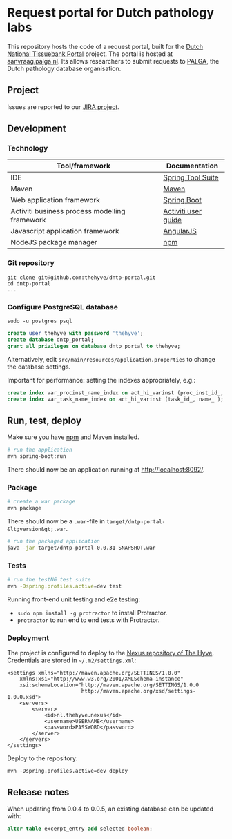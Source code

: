 # Request portal for Dutch pathology labs

This repository hosts the code of a request portal, built for the [Dutch National Tissuebank Portal](http://www.dntp.nl) project.
The portal is hosted at [aanvraag.palga.nl](https://aanvraag.palga.nl). Its allows researchers to submit requests to [PALGA](http://www.palga.nl), the Dutch pathology database organisation.

## Project
Issues are reported to our [JIRA project](https://jira.thehyve.nl/browse/DNTP).

## Development 

### Technology
| Tool/framework | Documentation | 
| ---------------| ------------- |
| IDE | [Spring Tool Suite](https://spring.io/tools/sts) |
| Maven | [Maven](https://maven.apache.org/) |
| Web application framework | [Spring Boot](http://spring.io/guides/gs/spring-boot/) |
| Activiti business process modelling framework | [Activiti user guide](http://activiti.org/userguide/) |
| Javascript application framework | [AngularJS](https://docs.angularjs.org/guide) |
| NodeJS package manager | [npm](https://docs.npmjs.com/getting-started/installing-node) |

### Git repository
```
git clone git@github.com:thehyve/dntp-portal.git
cd dntp-portal
...
```

### Configure PostgreSQL database
```
sudo -u postgres psql
```
```sql
create user thehyve with password 'thehyve';
create database dntp_portal;
grant all privileges on database dntp_portal to thehyve;
```
Alternatively, edit `src/main/resources/application.properties` to change
the database settings.

Important for performance: setting the indexes appropriately, e.g.:
```sql
create index var_procinst_name_index on act_hi_varinst (proc_inst_id_, name_ );
create index var_task_name_index on act_hi_varinst (task_id_, name_ );
```

## Run, test, deploy

Make sure you have [npm](https://docs.npmjs.com/getting-started/installing-node) and Maven installed.

```bash
# run the application
mvn spring-boot:run
```
There should now be an application running at [http://localhost:8092/](http://localhost:8092/).


### Package
```bash
# create a war package
mvn package
```
There should now be a `.war`-file in `target/dntp-portal-&lt;version&gt;.war`.
```bash
# run the packaged application
java -jar target/dntp-portal-0.0.31-SNAPSHOT.war
```


### Tests

```bash
# run the testNG test suite
mvn -Dspring.profiles.active=dev test
```

Running front-end unit testing and e2e testing:
* `sudo npm install -g protractor` to install Protractor.
* `protractor` to run end to end tests with Protractor.

### Deployment
The project is configured to deploy to the [Nexus repository of The Hyve](https://repo.thehyve.nl/).
Credentials are stored in `~/.m2/settings.xml`:
```
<settings xmlns="http://maven.apache.org/SETTINGS/1.0.0"
    xmlns:xsi="http://www.w3.org/2001/XMLSchema-instance"
    xsi:schemaLocation="http://maven.apache.org/SETTINGS/1.0.0
                        http://maven.apache.org/xsd/settings-1.0.0.xsd">
    <servers>
        <server>
            <id>nl.thehyve.nexus</id>
            <username>USERNAME</username>
            <password>PASSWORD</password>
        </server>
    </servers>
</settings>
```
Deploy to the repository:
```
mvn -Dspring.profiles.active=dev deploy
```

## Release notes
When updating from 0.0.4 to 0.0.5, an existing database can be updated with:
```sql
alter table excerpt_entry add selected boolean;
```
